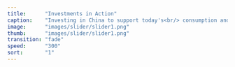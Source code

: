 ```yaml
---
title:      "Investments in Action"
caption:    "Investing in China to support today's<br/> consumption and tomorrow's innovation."
image:      "images/slider/slider1.png"
thumb:      "images/slider/slider1.png"
transition: "fade"
speed:      "300"
sort:       "1"
---
```


